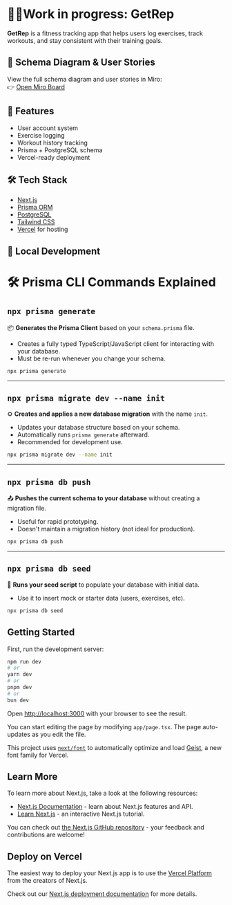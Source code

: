 # 🏋️‍♂️Work in progress: GetRep

**GetRep** is a fitness tracking app that helps users log exercises, track workouts, and stay consistent with their training goals.

## 🧠 Schema Diagram & User Stories

View the full schema diagram and user stories in Miro:  
👉 [Open Miro Board](https://miro.com/app/board/uXjVIrSuMVk=/?share_link_id=378624079543)

## 🚀 Features

- User account system
- Exercise logging
- Workout history tracking
- Prisma + PostgreSQL schema
- Vercel-ready deployment

## 🛠️ Tech Stack

- [Next.js](https://nextjs.org/)
- [Prisma ORM](https://www.prisma.io/)
- [PostgreSQL](https://www.postgresql.org/)
- [Tailwind CSS](https://tailwindcss.com/)
- [Vercel](https://vercel.com/) for hosting

## 🧪 Local Development

# 🛠️ Prisma CLI Commands Explained

## `npx prisma generate`

📦 **Generates the Prisma Client** based on your `schema.prisma` file.

- Creates a fully typed TypeScript/JavaScript client for interacting with your database.
- Must be re-run whenever you change your schema.

```bash
npx prisma generate
```

---

## `npx prisma migrate dev --name init`

⚙️ **Creates and applies a new database migration** with the name `init`.

- Updates your database structure based on your schema.
- Automatically runs `prisma generate` afterward.
- Recommended for development use.

```bash
npx prisma migrate dev --name init
```

---

## `npx prisma db push`

📤 **Pushes the current schema to your database** without creating a migration file.

- Useful for rapid prototyping.
- Doesn't maintain a migration history (not ideal for production).

```bash
npx prisma db push
```

---

## `npx prisma db seed`

🌱 **Runs your seed script** to populate your database with initial data.

- Use it to insert mock or starter data (users, exercises, etc).

```bash
npx prisma db seed
```

## Getting Started

First, run the development server:

```bash
npm run dev
# or
yarn dev
# or
pnpm dev
# or
bun dev
```

Open [http://localhost:3000](http://localhost:3000) with your browser to see the result.

You can start editing the page by modifying `app/page.tsx`. The page auto-updates as you edit the file.

This project uses [`next/font`](https://nextjs.org/docs/app/building-your-application/optimizing/fonts) to automatically optimize and load [Geist](https://vercel.com/font), a new font family for Vercel.

## Learn More

To learn more about Next.js, take a look at the following resources:

- [Next.js Documentation](https://nextjs.org/docs) - learn about Next.js features and API.
- [Learn Next.js](https://nextjs.org/learn) - an interactive Next.js tutorial.

You can check out [the Next.js GitHub repository](https://github.com/vercel/next.js) - your feedback and contributions are welcome!

## Deploy on Vercel

The easiest way to deploy your Next.js app is to use the [Vercel Platform](https://vercel.com/new?utm_medium=default-template&filter=next.js&utm_source=create-next-app&utm_campaign=create-next-app-readme) from the creators of Next.js.

Check out our [Next.js deployment documentation](https://nextjs.org/docs/app/building-your-application/deploying) for more details.
